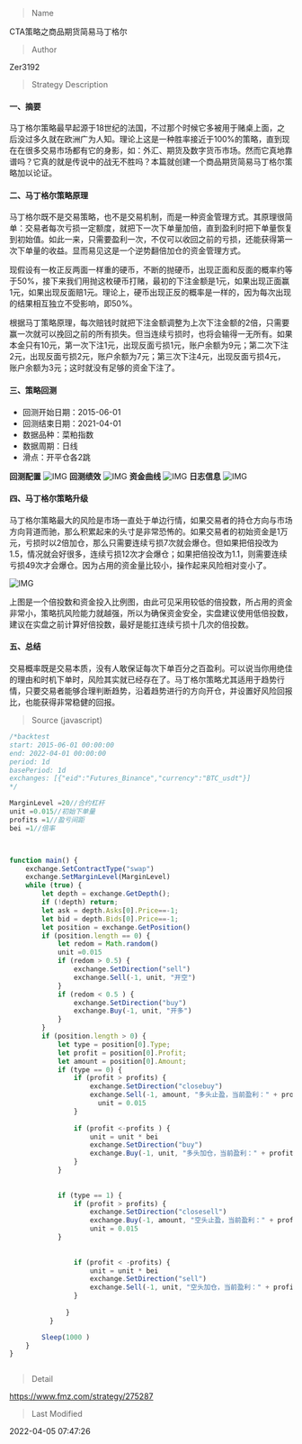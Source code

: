 
> Name

CTA策略之商品期货简易马丁格尔

> Author

Zer3192

> Strategy Description

#### 一、摘要
马丁格尔策略最早起源于18世纪的法国，不过那个时候它多被用于赌桌上面，之后没过多久就在欧洲广为人知。理论上这是一种胜率接近于100%的策略，直到现在在很多交易市场都有它的身影，如：外汇、期货及数字货币市场。然而它真地靠谱吗？它真的就是传说中的战无不胜吗？本篇就创建一个商品期货简易马丁格尔策略加以论证。

#### 二、马丁格尔策略原理
马丁格尔既不是交易策略，也不是交易机制，而是一种资金管理方式。其原理很简单：交易者每次亏损一定额度，就把下一次下单量加倍，直到盈利时把下单量恢复到初始值。如此一来，只需要盈利一次，不仅可以收回之前的亏损，还能获得第一次下单量的收益。显而易见这是一个逆势翻倍加仓的资金管理方式。

现假设有一枚正反两面一样重的硬币，不断的抛硬币，出现正面和反面的概率约等于50%，接下来我们用抛这枚硬币打赌，最初的下注金额是1元，如果出现正面赢1元，如果出现反面赔1元。理论上，硬币出现正反的概率是一样的，因为每次出现的结果相互独立不受影响，即50%。

根据马丁策略原理，每次赔钱时就把下注金额调整为上次下注金额的2倍，只需要赢一次就可以挽回之前的所有损失。但当连续亏损时，也将会输得一无所有。如果本金只有10元，第一次下注1元，出现反面亏损1元，账户余额为9元；第二次下注2元，出现反面亏损2元，账户余额为7元；第三次下注4元，出现反面亏损4元，账户余额为3元；这时就没有足够的资金下注了。

#### 三、策略回测
- 回测开始日期：2015-06-01
- 回测结束日期：2021-04-01
- 数据品种：菜粕指数
- 数据周期：日线
- 滑点：开平仓各2跳

**回测配置**
 ![IMG](https://www.fmz.com/upload/asset/39df3d9ffd96e830c2f4.png) 
**回测绩效**
 ![IMG](https://www.fmz.com/upload/asset/3a0b9d36caf93df156c0.png) 
**资金曲线**
 ![IMG](https://www.fmz.com/upload/asset/3992048c1b248823b8e0.png) 
**日志信息**
 ![IMG](https://www.fmz.com/upload/asset/3979363f6bf790113495.png) 

#### 四、马丁格尔策略升级
马丁格尔策略最大的风险是市场一直处于单边行情，如果交易者的持仓方向与市场方向背道而驰，那么积累起来的头寸是非常恐怖的。如果交易者的初始资金是1万元，亏损时以2倍加仓，那么只需要连续亏损7次就会爆仓。但如果把倍投改为1.5，情况就会好很多，连续亏损12次才会爆仓；如果把倍投改为1.1，则需要连续亏损49次才会爆仓。因为占用的资金量比较小，操作起来风险相对变小了。

 ![IMG](https://www.fmz.com/upload/asset/390720a08054ffca4d39.png) 

上图是一个倍投数和资金投入比例图，由此可见采用较低的倍投数，所占用的资金非常小，策略抗风险能力就越强，所以为确保资金安全，实盘建议使用低倍投数，建议在实盘之前计算好倍投数，最好是能扛连续亏损十几次的倍投数。


#### 五、总结
交易概率既是交易本质，没有人敢保证每次下单百分之百盈利。可以说当你用绝佳的理由和时机下单时，风险其实就已经存在了。马丁格尔策略尤其适用于趋势行情，只要交易者能够合理判断趋势，沿着趋势进行的方向开仓，并设置好风险回报比，也能获得非常稳健的回报。



> Source (javascript)

``` javascript
/*backtest
start: 2015-06-01 00:00:00
end: 2022-04-01 00:00:00
period: 1d
basePeriod: 1d
exchanges: [{"eid":"Futures_Binance","currency":"BTC_usdt"}]
*/

MarginLevel =20//合约杠杆 
unit =0.015//初始下单量
profits =1//盈亏间距
bei =1//倍率



function main() {
    exchange.SetContractType("swap")
    exchange.SetMarginLevel(MarginLevel)
    while (true) {
        let depth = exchange.GetDepth();
        if (!depth) return;
        let ask = depth.Asks[0].Price==-1;
        let bid = depth.Bids[0].Price==-1;
        let position = exchange.GetPosition()
        if (position.length == 0) {
            let redom = Math.random()
            unit =0.015
            if (redom > 0.5) {
                exchange.SetDirection("sell")
                exchange.Sell(-1, unit, "开空")
            }
            if (redom < 0.5 ) {
                exchange.SetDirection("buy")
                exchange.Buy(-1, unit, "开多")
            }
        }
        if (position.length > 0) {
            let type = position[0].Type;
            let profit = position[0].Profit;
            let amount = position[0].Amount;
            if (type == 0) {
                if (profit > profits) {
                    exchange.SetDirection("closebuy")
                    exchange.Sell(-1, amount, "多头止盈，当前盈利：" + profit)
                      unit = 0.015
                }       
            
                if (profit <-profits ) {
                    unit = unit * bei
                    exchange.SetDirection("buy")
                    exchange.Buy(-1, unit, "多头加仓，当前盈利：" + profit)
                }
            }
        
        
            if (type == 1) {
                if (profit > profits) {
                    exchange.SetDirection("closesell")
                    exchange.Buy(-1, amount, "空头止盈，当前盈利：" + profit)
                    unit = 0.015
            }
                    
                
                if (profit < -profits) {
                    unit = unit * bei
                    exchange.SetDirection("sell")
                    exchange.Sell(-1, unit, "空头加仓，当前盈利：" + profit)
                }
            
              }
          } 

        Sleep(1000 )
    }
}



```

> Detail

https://www.fmz.com/strategy/275287

> Last Modified

2022-04-05 07:47:26
